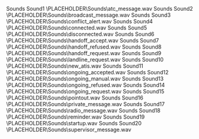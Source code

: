 Sounds	Sound1	\PLACEHOLDER\Sounds\atc_message.wav
Sounds	Sound2	\PLACEHOLDER\Sounds\broadcast_message.wav
Sounds	Sound3	\PLACEHOLDER\Sounds\conflict_alert.wav
Sounds	Sound4	\PLACEHOLDER\Sounds\connected.wav
Sounds	Sound5	\PLACEHOLDER\Sounds\disconnected.wav
Sounds	Sound6	\PLACEHOLDER\Sounds\handoff_accept.wav
Sounds	Sound7	\PLACEHOLDER\Sounds\handoff_refused.wav
Sounds	Sound8	\PLACEHOLDER\Sounds\handoff_request.wav
Sounds	Sound9	\PLACEHOLDER\Sounds\landline_request.wav
Sounds	Sound10	\PLACEHOLDER\Sounds\new_atis.wav
Sounds	Sound11	\PLACEHOLDER\Sounds\ongoing_accepted.wav
Sounds	Sound12	\PLACEHOLDER\Sounds\ongoing_manual.wav
Sounds	Sound13	\PLACEHOLDER\Sounds\ongoing_refused.wav
Sounds	Sound14	\PLACEHOLDER\Sounds\ongoing_request.wav
Sounds	Sound15	\PLACEHOLDER\Sounds\pointout.wav
Sounds	Sound16	\PLACEHOLDER\Sounds\private_message.wav
Sounds	Sound17	\PLACEHOLDER\Sounds\radio_message.wav
Sounds	Sound18	\PLACEHOLDER\Sounds\reminder.wav
Sounds	Sound19	\PLACEHOLDER\Sounds\startup.wav
Sounds	Sound20	\PLACEHOLDER\Sounds\supervisor_message.wav
